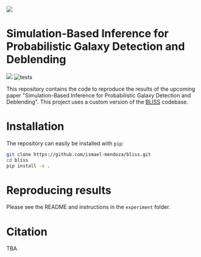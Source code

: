 ![](http://portal.nersc.gov/project/dasrepo/celeste/sample_sky.jpg)


Simulation-Based Inference for Probabilistic Galaxy Detection and Deblending
========================================
[![](https://img.shields.io/badge/docs-master-blue.svg)](https://prob-ml.github.io/bliss/)
![tests](https://github.com/prob-ml/bliss/workflows/tests/badge.svg)


This repository contains the code to reproduce the results of the upcoming paper "Simulation-Based Inference for Probabilistic Galaxy Detection and Deblending". This project uses a custom version of the [BLISS](https://github.com/prob-ml/bliss) codebase.

# Installation

The repository can easily be installed with `pip`:

```bash
git clone https://github.com/ismael-mendoza/bliss.git
cd bliss
pip install -e .
```

# Reproducing results

Please see the README and instructions in the `experiment` folder.

# Citation

TBA

